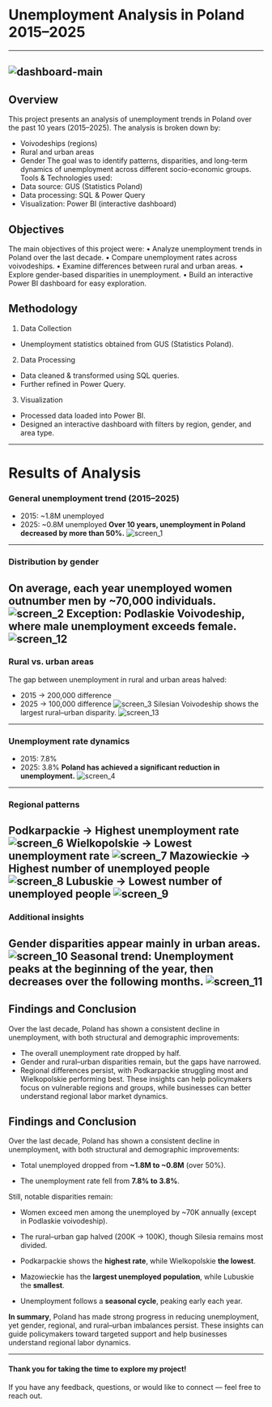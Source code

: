 # Unemployment Analysis in Poland 2015–2025
---
![dashboard-main](https://github.com/Andrii-Klipailo/Poland_Unemployment/blob/main/images/img_1.jpg)
---
## Overview
This project presents an analysis of unemployment trends in Poland over the past 10 years (2015–2025).
The analysis is broken down by:
- Voivodeships (regions)
- Rural and urban areas
-	Gender
The goal was to identify patterns, disparities, and long-term dynamics of unemployment across different socio-economic groups.
Tools & Technologies used:
-	Data source: GUS (Statistics Poland)
-	Data processing: SQL & Power Query
-	Visualization: Power BI (interactive dashboard)

## Objectives
The main objectives of this project were:
•	Analyze unemployment trends in Poland over the last decade.
•	Compare unemployment rates across voivodeships.
•	Examine differences between rural and urban areas.
•	Explore gender-based disparities in unemployment.
•	Build an interactive Power BI dashboard for easy exploration.

## Methodology
1.	Data Collection
-	Unemployment statistics obtained from GUS (Statistics Poland).
2.	Data Processing
-	Data cleaned & transformed using SQL queries.
-	Further refined in Power Query.
3.	Visualization
-	Processed data loaded into Power BI.
-	Designed an interactive dashboard with filters by region, gender, and area type.
---
# Results of Analysis
### General unemployment trend (2015–2025)
-	2015: ~1.8M unemployed
-	2025: ~0.8M unemployed
**Over 10 years, unemployment in Poland decreased by more than 50%.**
![screen_1](https://github.com/Andrii-Klipailo/Poland_Unemployment/blob/main/images/screen_1.jpg)
---
### Distribution by gender
On average, each year unemployed women outnumber men by ~70,000 individuals.
![screen_2](https://github.com/Andrii-Klipailo/Poland_Unemployment/blob/main/images/screen_2.jpg)
**Exception:** Podlaskie Voivodeship, where male unemployment exceeds female.
![screen_12](https://github.com/Andrii-Klipailo/Poland_Unemployment/blob/main/images/screen_12.jpg)
---
### Rural vs. urban areas
The gap between unemployment in rural and urban areas halved:
- 2015 → 200,000 difference
- 2025 → 100,000 difference
![screen_3](https://github.com/Andrii-Klipailo/Poland_Unemployment/blob/main/images/screen_3.jpg)
Silesian Voivodeship shows the largest rural–urban disparity.
![screen_13](https://github.com/Andrii-Klipailo/Poland_Unemployment/blob/main/images/screen_13.jpg)
---
### Unemployment rate dynamics
- 2015: 7.8%
- 2025: 3.8%
**Poland has achieved a significant reduction in unemployment.**
![screen_4](https://github.com/Andrii-Klipailo/Poland_Unemployment/blob/main/images/screen_4.jpg)
---
### Regional patterns
Podkarpackie → Highest unemployment rate
![screen_6](https://github.com/Andrii-Klipailo/Poland_Unemployment/blob/main/images/screen_6.jpg)
Wielkopolskie → Lowest unemployment rate
![screen_7](https://github.com/Andrii-Klipailo/Poland_Unemployment/blob/main/images/screen_7.jpg)
Mazowieckie → Highest number of unemployed people
![screen_8](https://github.com/Andrii-Klipailo/Poland_Unemployment/blob/main/images/screen_8.jpg)
Lubuskie → Lowest number of unemployed people
![screen_9](https://github.com/Andrii-Klipailo/Poland_Unemployment/blob/main/images/screen_9.jpg)
---
### Additional insights
Gender disparities appear mainly in urban areas.
![screen_10](https://github.com/Andrii-Klipailo/Poland_Unemployment/blob/main/images/screen_10.jpg)
Seasonal trend: Unemployment peaks at the beginning of the year, then decreases over the following months.
![screen_11](https://github.com/Andrii-Klipailo/Poland_Unemployment/blob/main/images/screen_11.jpg)
---
## Findings and Conclusion
Over the last decade, Poland has shown a consistent decline in unemployment, with both structural and demographic improvements:
- The overall unemployment rate dropped by half.
-	Gender and rural–urban disparities remain, but the gaps have narrowed.
-	Regional differences persist, with Podkarpackie struggling most and Wielkopolskie performing best.
These insights can help policymakers focus on vulnerable regions and groups, while businesses can better understand regional labor market dynamics.

## Findings and Conclusion

Over the last decade, Poland has shown a consistent decline in unemployment, with both structural and demographic improvements:

- Total unemployed dropped from **~1.8M to ~0.8M** (over 50%).

- The unemployment rate fell from **7.8% to 3.8%**.

Still, notable disparities remain:

- Women exceed men among the unemployed by ~70K annually (except in Podlaskie voivodeship).

- The rural–urban gap halved (200K → 100K), though Silesia remains most divided.

- Podkarpackie shows the **highest rate**, while Wielkopolskie **the lowest**.

- Mazowieckie has the **largest unemployed population**, while Lubuskie the **smallest**.

- Unemployment follows a **seasonal cycle**, peaking early each year.

**In summary**, Poland has made strong progress in reducing unemployment, yet gender, regional, and rural–urban imbalances persist. These insights can guide policymakers toward targeted support and help businesses understand regional labor dynamics.

---

#### Thank you for taking the time to explore my project!
If you have any feedback, questions, or would like to connect — feel free to reach out.


